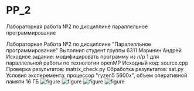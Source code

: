 # PP_2
Лабораторная работа №2 по дисциплине параллельное программирование

Лабораторная Работа №2 по дисциплине "Паралелльное программирование"
Выполнил студент группы 6311 Маринин Андрей
Исходное задание: модифицировать программу из л/р 1 для параллельной работы по технологии openMP
Исходный код: source.cpp Проверка результатов: matrix_check.py Обработка результатов: sat.py
Условия эксперемента: процессор "ryzen5 5600x", объем оперативной памяти 16 ГБ
![figure](https://github.com/andrM66/PP_2/assets/169240708/0ff875ce-8cc8-48a3-845f-998a4d048937)
![figure](https://github.com/andrM66/PP_2/assets/169240708/cdce5f26-ab37-4039-9498-8d55b5390e54)
![figure](https://github.com/andrM66/PP_2/assets/169240708/d8a36f1d-c005-4a2f-b2b1-91d1ad9e8bac)
![figure](https://github.com/andrM66/PP_2/assets/169240708/d41ffaa1-9e7a-4919-9855-587951914d45)
